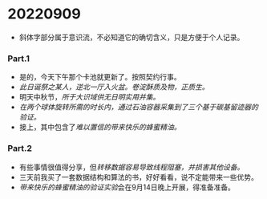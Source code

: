 # 20220909

- 斜体字部分属于意识流，不必知道它的确切含义，只是方便于个人记录。

### Part.1

- 是的，今天下午那个卡池就更新了。按照契约行事。
- *此日诞祭之某人，逆北一厅入火盆。卷淀酥质及物，正质生。*
- 明天中秋节，*所于大识域供无日明实用并集。*
- *在两个球体旋转所需的时长内，通过石油容器采集到了三个基于碳基留迹器的验证。*
- 接上，其中包含了*难以置信的带来快乐的蜂蜜精油。*

### Part.2

- 有些事情很值得分享，但*转移数据容易导致线程阻塞，并损害其他设备。*
- 三天前我买了一套数据结构和算法的书，好好看看，说不定能带来一些优势。
- *带来快乐的蜂蜜精油的验证实验*会在9月14日晚上开展，得准备准备。
